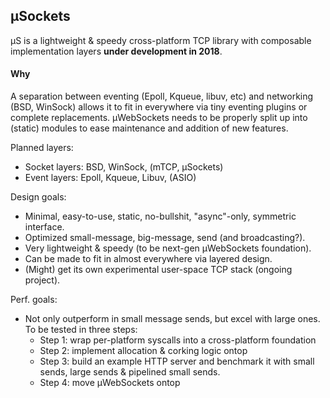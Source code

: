 ## µSockets

µS is a lightweight & speedy cross-platform TCP library with composable implementation layers **under development in 2018**.

#### Why
A separation between eventing (Epoll, Kqueue, libuv, etc) and networking (BSD, WinSock) allows it to fit in everywhere via tiny eventing plugins or complete replacements. µWebSockets needs to be properly split up into (static) modules to ease maintenance and addition of new features.

Planned layers:

* Socket layers: BSD, WinSock, (mTCP, µSockets)
* Event layers: Epoll, Kqueue, Libuv, (ASIO)

Design goals:

* Minimal, easy-to-use, static, no-bullshit, "async"-only, symmetric interface.
* Optimized small-message, big-message, send (and broadcasting?).
* Very lightweight & speedy (to be next-gen µWebSockets foundation).
* Can be made to fit in almost everywhere via layered design.
* (Might) get its own experimental user-space TCP stack (ongoing project).

Perf. goals:

* Not only outperform in small message sends, but excel with large ones. To be tested in three steps:
  * Step 1: wrap per-platform syscalls into a cross-platform foundation
  * Step 2: implement allocation & corking logic ontop
  * Step 3: build an example HTTP server and benchmark it with small sends, large sends & pipelined small sends.
  * Step 4: move µWebSockets ontop
